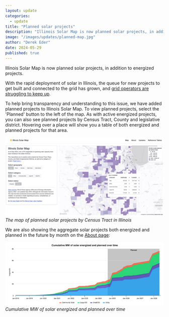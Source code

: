 ```yaml
---
layout: update
categories:
  - update
title: "Planned solar projects"
description: "Illinois Solar Map is now planned solar projects, in addition to energized projects."
image: "/images/updates/planned-map.jpg"
author: "Derek Eder"
date: 2024-05-29
published: true
---
```


Illinois Solar Map is now planned solar projects, in addition to energized projects. 

With the rapid deployment of solar in Illinois, the queue for new projects to get built and connected to the grid has grown, and [grid operators are struggling to keep up](https://www.chicagotribune.com/2024/04/21/clean-energy-waitlist-illinois/). 

To help bring transparency and understanding to this issue, we have added planned projects to Illinois Solar Map. To view planned projects, select the 'Planned' button to the left of the map. As with active energized projects, you can also see planned projects by Census Tract, County and legislative district. Hovering over a place will show you a table of both energized and planned projects for that area.

<p>
  <img src="/images/updates/planned-map.jpg" alt="The map of planned solar projects by Census Tract in Illinois" class="img-thumbnail" /><br /><em>The map of planned solar projects by Census Tract in Illinois</em>
</p>

We are also showing the aggregate solar projects both energized and planned in the future by month on the [About page](/about.html):

<p>
  <img src="/images/updates/planned-chart.jpg" alt="Cumulative MW of solar energized and planned over time" class="img-thumbnail" /><br /><em>Cumulative MW of solar energized and planned over time</em>
</p>

